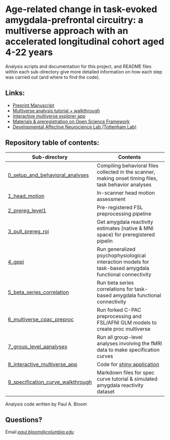 # Age-related change in task-evoked amygdala-prefrontal circuitry: a multiverse approach with an accelerated longitudinal cohort aged 4-22 years

Analysis scripts and documentation for this project, and README files within each sub-directory give more detailed information on how each step was carried out (and where to find the code). 

## Links:

* [Preprint Manuscript](osf.io)
* [Multiverse analysis tutorial + walkthrough](https://pab2163.github.io/amygdala_mpfc_multiverse/into_the_bayesian_multiverse.html)
* [Interactive multiverse explorer app](https://pbloom.shinyapps.io/amygdala_mpfc_multiverse/)
* [Materials & preregistration on Open Science Framework](https://osf.io/hvdmx/)
* [Developmental Affective Neurocience Lab (Tottenham Lab)](https://danlab.psychology.columbia.edu/)

## Repository table of contents:

| Sub-directory      | Contents |
| ----------- | ----------- |
| [0_setup_and_behavioral_analyses](0_setup_and_behavioral_analyses)      | Compiling behavioral files collected in the scanner, making onset timing files, task behavior analyses       |
| [1_head_motion](1_head_motion)   | In-scanner head motion assessment        |
| [2_prereg_level1](2_prereg_level1)      | Pre-registered FSL preprocessing pipeline      |
| [3_pull_prereg_roi](3_pull_prereg_roi)  | Get amygdala reactivity estimates (native & MNI space) for preregistered pipelin  |
| [4_gppi](4_gppi)     | Run generalized psychophysiological interaction models for task-based amygdala functional connectivity       |
| [5_beta_series_correlation](5_beta_series_correlation)  | Run beta series correlations for task-based amygdala functional connectivity         |
| [6_multiverse_cpac_preproc](6_multiverse_cpac_preproc)      | Run forked C-PAC preprocessing and FSL/AFNI GLM models to create proc multiverse       |
| [7_group_level_aanalyses](7_group_level_aanalyses)  | Run all group-level analyses involving the fMRI data to make specification curves      |
| [8_interactive_multiverse_app](8_interactive_multiverse_app)      | Code for [shiny application](https://pbloom.shinyapps.io/amygdala_mpfc_multiverse/)       |
| [9_specification_curve_walkthrough](9_specification_curve_walkthrough)  | Markdown files for spec curve tutorial & simulated amygdala reactivity dataset |


Analysis code written by Paul A. Bloom

## Questions? 

Email *paul.bloom@columbia.edu*

